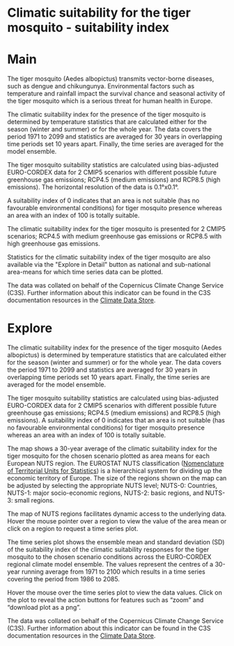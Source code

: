 
Climatic suitability for the tiger mosquito - suitability index
===============================================================

# Main


The tiger mosquito (Aedes albopictus) transmits vector-borne diseases, such as dengue and chikungunya. Environmental factors such as temperature and rainfall impact the survival chance and seasonal activity of the tiger mosquito which is a serious threat for human health in Europe.

The climatic suitability index for the presence of the tiger mosquito  is determined by temperature statistics that are calculated either for the season (winter and summer) or for the whole year. The data covers the period 1971 to 2099 and statistics are averaged for 30 years in overlapping time periods set 10 years apart.  Finally, the time series are averaged for the model ensemble.

The tiger mosquito suitability statistics are calculated using bias-adjusted EURO-CORDEX data for 2 CMIP5 scenarios with different possible future greenhouse gas emissions; RCP4.5 (medium emissions) and RCP8.5 (high emissions). The horizontal resolution of the data is 0.1°x0.1°. 

A suitability index of 0 indicates that an area is not suitable (has no favourable environmental conditions) for tiger mosquito presence whereas an area with an index of 100 is totally suitable.

The climatic suitability index for the tiger mosquito is presented for 2 CMIP5 scenarios; RCP4.5 with medium greenhouse gas emissions or RCP8.5 with high greenhouse gas emissions.

Statistics for the climatic suitability index of the tiger mosquito are also available via the "Explore in Detail" button as national and sub-national area-means for which time series data can be plotted.

The data was collated on behalf of the Copernicus Climate Change Service (C3S).  Further information about this indicator can be found in the C3S documentation resources in the [Climate Data Store](https://cds.climate.copernicus.eu/cdsapp#!/dataset/sis-agroclimatic-indicators?tab=overview).
# Explore


The climatic suitability index for the presence of the tiger mosquito  (Aedes albopictus) is determined by temperature statistics that are calculated either for the season (winter and summer) or for the whole year. The data covers the period 1971 to 2099 and statistics are averaged for 30 years in overlapping time periods set 10 years apart.  Finally, the time series are averaged for the model ensemble.

The tiger mosquito suitability statistics are calculated using bias-adjusted EURO-CORDEX data for 2 CMIP5 scenarios with different possible future greenhouse gas emissions; RCP4.5 (medium emissions) and RCP8.5 (high emissions). A suitability index of 0 indicates that an area is not suitable (has no favourable environmental conditions) for tiger mosquito presence whereas an area with an index of 100 is totally suitable.

The map shows a 30-year average of the climatic suitability index for the tiger mosquito for the chosen scenario plotted as area means for each European NUTS region. The EUROSTAT NUTS classification ([Nomenclature of Territorial Units for Statistics](https://ec.europa.eu/eurostat/web/nuts/background)) is a hierarchical system for dividing up the economic territory of Europe. The size of the regions shown on the map can be adjusted by selecting the appropriate NUTS level; NUTS-0: Countries, NUTS-1: major socio-economic regions, NUTS-2: basic regions, and NUTS-3: small regions.

The map of NUTS regions facilitates dynamic access to the underlying data. Hover the mouse pointer over a region to view the value of the area mean or click on a region to request a time series plot.

The time series plot shows the ensemble mean and standard deviation (SD) of the suitability index of the climatic suitability responses for the tiger mosquito to the chosen scenario conditions across the EURO-CORDEX regional climate model ensemble. The values represent the centres of a 30-year running average from 1971 to 2100 which results in a time series covering the period from 1986 to 2085.

Hover the mouse over the time series plot to view the data values.  Click on the plot to reveal the action buttons for features such as “zoom” and “download plot as a png”.

The data was collated on behalf of the Copernicus Climate Change Service (C3S).  Further information about this indicator can be found in the C3S documentation resources in the [Climate Data Store](https://cds.climate.copernicus.eu/cdsapp#!/dataset/sis-agroclimatic-indicators?tab=overview).